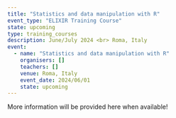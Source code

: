```yaml
---
title: "Statistics and data manipulation with R"
event_type: "ELIXIR Training Course"
state: upcoming
type: training_courses
description: June/July 2024 <br> Roma, Italy
event:
  - name: "Statistics and data manipulation with R"
    organisers: []
    teachers: []
    venue: Roma, Italy
    event_date: 2024/06/01
    state: upcoming
---
```


More information will be provided here when available!
